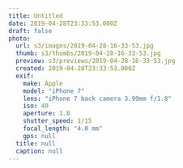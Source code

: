 ```yaml
---
title: Untitled
date: 2019-04-28T23:33:53.000Z
draft: false
photo:
  url: s3/images/2019-04-28-16-33-53.jpg
  thumb: s3/thumbs/2019-04-28-16-33-53.jpg
  preview: s3/previews/2019-04-28-16-33-53.jpg
  created: 2019-04-28T23:33:53.000Z
  exif:
    make: Apple
    model: "iPhone 7"
    lens: "iPhone 7 back camera 3.99mm f/1.8"
    iso: 40
    aperture: 1.8
    shutter_speed: 1/15
    focal_length: "4.0 mm"
    gps: null
  title: null
  caption: null
---
```

